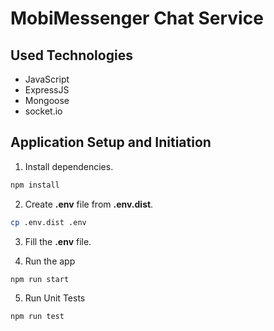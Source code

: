 # MobiMessenger Chat Service

## Used Technologies

- JavaScript
- ExpressJS
- Mongoose
- socket.io

## Application Setup and Initiation

1. Install dependencies.

```sh
npm install
```

2. Create **.env** file from **.env.dist**.

```sh
cp .env.dist .env
```

3. Fill the **.env** file.

4. Run the app

```sh
npm run start
```

5. Run Unit Tests

```sh
npm run test
```
